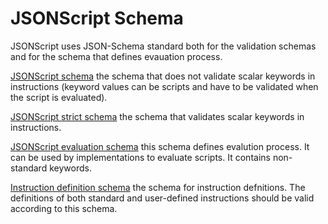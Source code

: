 # JSONScript Schema

JSONScript uses JSON-Schema standard both for the validation schemas and for the schema that defines evauation process.

[JSONScript schema](http://www.json-script.com/schema/schema.json#) the schema that does not validate scalar keywords in instructions (keyword values can be scripts and have to be validated when the script is evaluated).

[JSONScript strict schema](http://www.json-script.com/schema/schema_strict.json#) the schema that validates scalar keywords in instructions.

[JSONScript evaluation schema](http://www.json-script.com/schema/evaluate.json#) this schema defines evalution process. It can be used by implementations to evaluate scripts. It contains non-standard keywords.

[Instruction definition schema](http://www.json-script.com/schema/instruction.json#) the schema for instruction defnitions. The definitions of both standard and user-defined instructions should be valid according to this schema.
